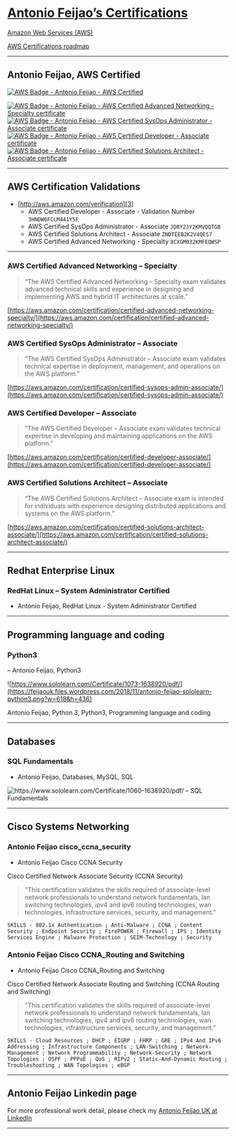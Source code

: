 # [Antonio Feijao’s Certifications](https://www.antoniocloud.com)

[Amazon Web Services (AWS)](https://aws.amazon.com/ "Amazon Web Services (AWS)")

[AWS Certifications roadmap](https://aws.amazon.com/certification/#roadmap "AWS Certifications roadmap")

---

## Antonio Feijao, AWS Certified

[![AWS Badge - Antonio Feijao - AWS Certified][1]][2]

[![AWS Badge - Antonio Feijao - AWS Certified Advanced Networking - Specialty certificate][3]][4]
[![AWS Badge - Antonio Feijao - AWS Certified SysOps Administrator - Associate certificate][5]][6]
[![AWS Badge - Antonio Feijao - AWS Certified Developer - Associate certificate][7]][8]
[![AWS Badge - Antonio Feijao - AWS Certified Solutions Architect - Associate certificate][9]][10]


[1]: https://feijaouk.files.wordpress.com/2018/11/aws_certified_logo_1176x600_color.png?w=308&h=44 "Antonio Feijao UK, AWS Certified"
[2]: https://www.antoniocloud.com

[3]: https://feijaouk.files.wordpress.com/2018/11/aws-badge-antonio-feijao-aws-certified-advanced-networking-specialty-certificate.png?w=165&h=165 "Antonio Feijao UK, aws-certified-advanced-networking-specialty-certificated"
[4]: https://www.certmetrics.com/amazon/public/badge.aspx?i=6&t=c&d=2018-11-20&ci=AWS00280650

[5]: https://feijaouk.files.wordpress.com/2018/11/aws-badge-antonio-feijao-aws-certified-sysops-administrator-associate-certificate.png?w=165&h=165 "Antonio Feijao UK, aws-certified-sysops-administrator-associate-certificate"
[6]: https://www.certmetrics.com/amazon/public/badge.aspx?i=3&t=c&d=2018-11-21&ci=AWS00280650

[7]: https://feijaouk.files.wordpress.com/2018/11/aws-badge-antonio-feijao-aws-certified-developer-associate-certificate.png?w=165&h=165 "Antonio Feijao UK, aws-certified-developer-associate-certificate"
[8]: https://www.certmetrics.com/amazon/public/badge.aspx?i=2&t=c&d=2018-01-29&ci=AWS00280650

[9]: https://feijaouk.files.wordpress.com/2018/11/aws-badge-antonio-feijao-aws-certified-solutions-architect-associate-certificate.png?w=165&h=165 "Antonio Feijao UK, aws-certified-solutions-architect-associate-certificate"
[10]: https://www.certmetrics.com/amazon/public/badge.aspx?i=1&t=c&d=2017-07-17&ci=AWS00280650


---

## AWS Certification Validations

- [http://aws.amazon.com/verification][3]
  - AWS Certified Developer - Associate - Validation Number `3HNDW6FCLM441Y5F`
  - AWS Certified SysOps Administrator - Associate `JDRY2JY2KMVQQTGB`
  - AWS Certified Solutions Architect - Associate `ZNDTEEB2K2V4QES7`
  - AWS Certified Advanced Networking - Specialty `8CXGM032KMFEQWSP`

[3]: http://aws.amazon.com/verification "AWS Certification Validations"

---

### AWS Certified Advanced Networking – Specialty

> “The AWS Certified Advanced Networking – Specialty exam validates advanced technical skills and experience in designing and implementing AWS and hybrid IT architectures at scale.”

[https://aws.amazon.com/certification/certified-advanced-networking-specialty/](https://aws.amazon.com/certification/certified-advanced-networking-specialty/)


### AWS Certified SysOps Administrator – Associate

> “The AWS Certified SysOps Administrator – Associate exam validates technical expertise in deployment, management, and operations on the AWS platform.”

[https://aws.amazon.com/certification/certified-sysops-admin-associate/](https://aws.amazon.com/certification/certified-sysops-admin-associate/)


### AWS Certified Developer – Associate
> “The AWS Certified Developer – Associate exam validates technical expertise in developing and maintaining applications on the AWS platform.”

[https://aws.amazon.com/certification/certified-developer-associate/](https://aws.amazon.com/certification/certified-developer-associate/)


### AWS Certified Solutions Architect – Associate

> “The AWS Certified Solutions Architect – Associate exam is intended for individuals with experience designing distributed applications and systems on the AWS platform.”

[https://aws.amazon.com/certification/certified-solutions-architect-associate/](https://aws.amazon.com/certification/certified-solutions-architect-associate/)

---

## Redhat Enterprise Linux

### RedHat Linux – System Administrator Certified

- Antonio Feijao, RedHat Linux - System Administrator Certified

---

## Programming language and coding

### Python3

– Antonio Feijao, Python3

![https://www.sololearn.com/Certificate/1073-1638920/pdf/](https://feijaouk.files.wordpress.com/2018/11/antonio-feijao-sololearn-python3.png?w=618&h=436)

Antonio Feijao, Python 3, Python3, Programming language and coding

---

## Databases

### SQL Fundamentals

- Antonio Feijao, Databases, MySQL, SQL

![https://www.sololearn.com/Certificate/1060-1638920/pdf/ – SQL Fundamentals](https://feijaouk.files.wordpress.com/2018/11/antonio-feijao-sololearn-sql-fundamentals.png?w=618&h=437)


---

## Cisco Systems Networking

### Antonio Feijao cisco_ccna_security
- Antonio Feijao Cisco CCNA Security

Cisco Certified Network Associate Security (CCNA Security)

> "This certification validates the skills required of associate-level network professionals to understand network fundamentals, lan switching technologies, ipv4 and ipv6 routing technologies, wan technologies, infrastructure services, security, and management."

```
SKILLS - 802.1x Authentication ; Anti-Malware ; CCNA ; Content Security ; Endpoint Security ; FirePOWER ; Firewall ; IPS ; Identity Services Engine ; Malware Protection ; SEIM-Technology ; Security
```


### Antonio Feijao Cisco CCNA_Routing and Switching
- Antonio Feijao Cisco CCNA_Routing and Switching

Cisco Certified Network Associate Routing and Switching (CCNA Routing and Switching)

> "This certification validates the skills required of associate-level network professionals to understand network fundamentals, lan switching technologies, ipv4 and ipv6 routing technologies, wan technologies, infrastructure services, security, and management."

```
SKILLS - Cloud Resources ; DHCP ; EIGRP ; FHRP ; GRE ; IPv4 And IPv6 Addressing ; Infrastructure Components ; LAN-Switching ; Network-Management ; Network Programmability ; Network-Security ; Network Topologies ; OSPF ; PPPoE ; QoS ; RIPv2 ; Static-And-Dynamic Routing ; Troubleshooting ; WAN Topologies ; eBGP
```


---

## Antonio Feijao Linkedin page

For more professional work detail, please check my [Antonio Feijao UK at LinkedIn](https://www.linkedin.com/in/antoniofeijaouk/)

---

